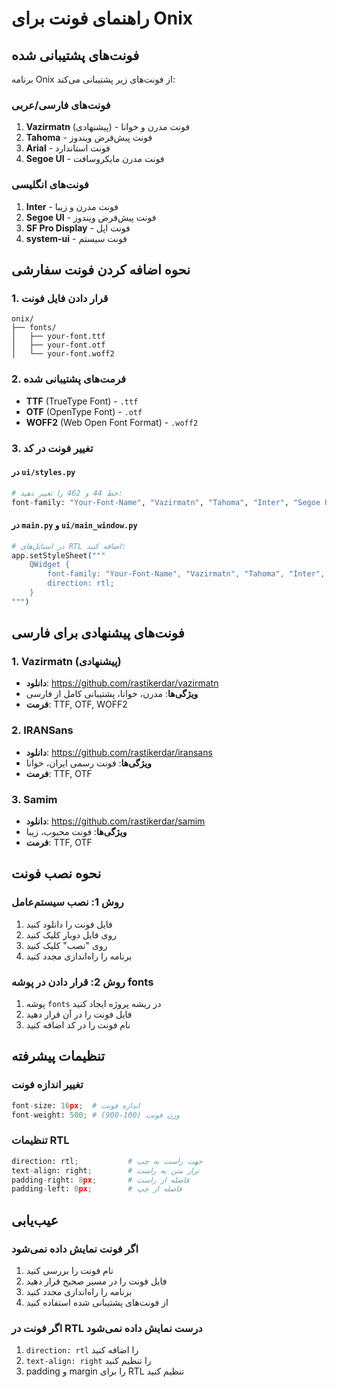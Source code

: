 # راهنمای فونت برای Onix

## فونت‌های پشتیبانی شده

برنامه Onix از فونت‌های زیر پشتیبانی می‌کند:

### فونت‌های فارسی/عربی

1. **Vazirmatn** (پیشنهادی) - فونت مدرن و خوانا
2. **Tahoma** - فونت پیش‌فرض ویندوز
3. **Arial** - فونت استاندارد
4. **Segoe UI** - فونت مدرن مایکروسافت

### فونت‌های انگلیسی

1. **Inter** - فونت مدرن و زیبا
2. **Segoe UI** - فونت پیش‌فرض ویندوز
3. **SF Pro Display** - فونت اپل
4. **system-ui** - فونت سیستم

## نحوه اضافه کردن فونت سفارشی

### 1. قرار دادن فایل فونت

```
onix/
├── fonts/
│   ├── your-font.ttf
│   ├── your-font.otf
│   └── your-font.woff2
```

### 2. فرمت‌های پشتیبانی شده

- **TTF** (TrueType Font) - `.ttf`
- **OTF** (OpenType Font) - `.otf`
- **WOFF2** (Web Open Font Format) - `.woff2`

### 3. تغییر فونت در کد

#### در `ui/styles.py`

```python
# خط 44 و 462 را تغییر دهید:
font-family: "Your-Font-Name", "Vazirmatn", "Tahoma", "Inter", "Segoe UI", "SF Pro Display", system-ui, sans-serif;
```

#### در `main.py` و `ui/main_window.py`

```python
# در استایل‌های RTL اضافه کنید:
app.setStyleSheet("""
    QWidget {
        font-family: "Your-Font-Name", "Vazirmatn", "Tahoma", "Inter", "Segoe UI", "SF Pro Display", system-ui, sans-serif;
        direction: rtl;
    }
""")
```

## فونت‌های پیشنهادی برای فارسی

### 1. Vazirmatn (پیشنهادی)

- **دانلود**: <https://github.com/rastikerdar/vazirmatn>
- **ویژگی‌ها**: مدرن، خوانا، پشتیبانی کامل از فارسی
- **فرمت**: TTF, OTF, WOFF2

### 2. IRANSans

- **دانلود**: <https://github.com/rastikerdar/iransans>
- **ویژگی‌ها**: فونت رسمی ایران، خوانا
- **فرمت**: TTF, OTF

### 3. Samim

- **دانلود**: <https://github.com/rastikerdar/samim>
- **ویژگی‌ها**: فونت محبوب، زیبا
- **فرمت**: TTF, OTF

## نحوه نصب فونت

### روش 1: نصب سیستم‌عامل

1. فایل فونت را دانلود کنید
2. روی فایل دوبار کلیک کنید
3. روی "نصب" کلیک کنید
4. برنامه را راه‌اندازی مجدد کنید

### روش 2: قرار دادن در پوشه fonts

1. پوشه `fonts` در ریشه پروژه ایجاد کنید
2. فایل فونت را در آن قرار دهید
3. نام فونت را در کد اضافه کنید

## تنظیمات پیشرفته

### تغییر اندازه فونت

```python
font-size: 16px;  # اندازه فونت
font-weight: 500; # وزن فونت (100-900)
```

### تنظیمات RTL

```python
direction: rtl;           # جهت راست به چپ
text-align: right;        # تراز متن به راست
padding-right: 8px;       # فاصله از راست
padding-left: 0px;        # فاصله از چپ
```

## عیب‌یابی

### اگر فونت نمایش داده نمی‌شود

1. نام فونت را بررسی کنید
2. فایل فونت را در مسیر صحیح قرار دهید
3. برنامه را راه‌اندازی مجدد کنید
4. از فونت‌های پشتیبانی شده استفاده کنید

### اگر فونت در RTL درست نمایش داده نمی‌شود

1. `direction: rtl` را اضافه کنید
2. `text-align: right` را تنظیم کنید
3. padding و margin را برای RTL تنظیم کنید
